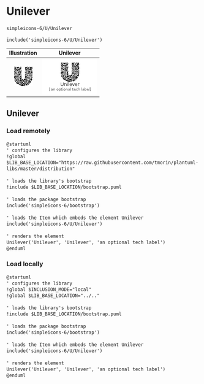 # Unilever


```text
simpleicons-6/U/Unilever
```

```text
include('simpleicons-6/U/Unilever')
```



| Illustration | Unilever |
| :---: | :---: |
| ![illustration for Illustration](../../simpleicons-6/U/Unilever.png) | ![illustration for Unilever](../../simpleicons-6/U/Unilever.Local.png) |




## Unilever

### Load remotely
```plantuml
@startuml
' configures the library
!global $LIB_BASE_LOCATION="https://raw.githubusercontent.com/tmorin/plantuml-libs/master/distribution"

' loads the library's bootstrap
!include $LIB_BASE_LOCATION/bootstrap.puml

' loads the package bootstrap
include('simpleicons-6/bootstrap')

' loads the Item which embeds the element Unilever
include('simpleicons-6/U/Unilever')

' renders the element
Unilever('Unilever', 'Unilever', 'an optional tech label')
@enduml
```

### Load locally
```plantuml
@startuml
' configures the library
!global $INCLUSION_MODE="local"
!global $LIB_BASE_LOCATION="../.."

' loads the library's bootstrap
!include $LIB_BASE_LOCATION/bootstrap.puml

' loads the package bootstrap
include('simpleicons-6/bootstrap')

' loads the Item which embeds the element Unilever
include('simpleicons-6/U/Unilever')

' renders the element
Unilever('Unilever', 'Unilever', 'an optional tech label')
@enduml
```

